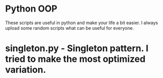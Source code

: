 # Python OOP

These scripts are useful in python and make your life a bit easier. I always upload some random scripts what can be useful for everyone.

# singleton.py - Singleton pattern. I tried to make the most optimized variation.
